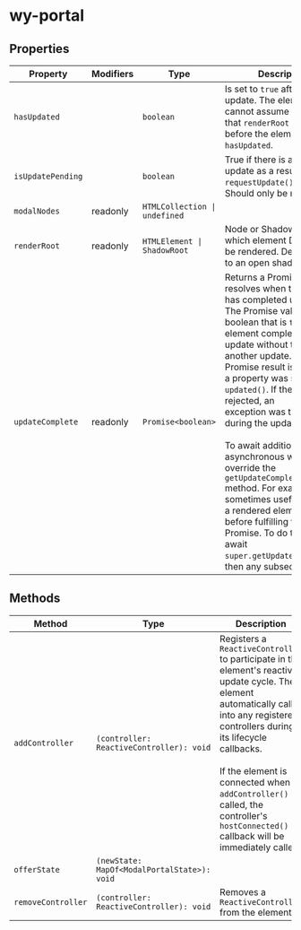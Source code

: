 # wy-portal

## Properties

| Property          | Modifiers | Type                          | Description                                      |
|-------------------|-----------|-------------------------------|--------------------------------------------------|
| `hasUpdated`      |           | `boolean`                     | Is set to `true` after the first update. The element code cannot assume<br />that `renderRoot` exists before the element `hasUpdated`. |
| `isUpdatePending` |           | `boolean`                     | True if there is a pending update as a result of calling `requestUpdate()`.<br />Should only be read. |
| `modalNodes`      | readonly  | `HTMLCollection \| undefined` |                                                  |
| `renderRoot`      | readonly  | `HTMLElement \| ShadowRoot`   | Node or ShadowRoot into which element DOM should be rendered. Defaults<br />to an open shadowRoot. |
| `updateComplete`  | readonly  | `Promise<boolean>`            | Returns a Promise that resolves when the element has completed updating.<br />The Promise value is a boolean that is `true` if the element completed the<br />update without triggering another update. The Promise result is `false` if<br />a property was set inside `updated()`. If the Promise is rejected, an<br />exception was thrown during the update.<br /><br />To await additional asynchronous work, override the `getUpdateComplete`<br />method. For example, it is sometimes useful to await a rendered element<br />before fulfilling this Promise. To do this, first await<br />`super.getUpdateComplete()`, then any subsequent state. |

## Methods

| Method             | Type                                        | Description                                      |
|--------------------|---------------------------------------------|--------------------------------------------------|
| `addController`    | `(controller: ReactiveController): void`    | Registers a `ReactiveController` to participate in the element's reactive<br />update cycle. The element automatically calls into any registered<br />controllers during its lifecycle callbacks.<br /><br />If the element is connected when `addController()` is called, the<br />controller's `hostConnected()` callback will be immediately called. |
| `offerState`       | `(newState: MapOf<ModalPortalState>): void` |                                                  |
| `removeController` | `(controller: ReactiveController): void`    | Removes a `ReactiveController` from the element. |
